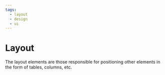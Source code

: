 ```yaml
---
tags:
  - layout
  - design
  - ui
---
```


# Layout
The layout elements are those responsible for positioning other elements in the form of tables, columns, etc.